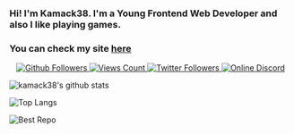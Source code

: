### Hi! I'm Kamack38. I'm a Young Frontend Web Developer and also I like playing games.
### You can check my site [here](https://kamack38.github.io/)
<p align="center">
    <a title="GitHUB Followers" href="https://github.com/kamack38" target="_blank">
        <img src="https://img.shields.io/github/followers/kamack38?label=Github%20followers&style=for-the-badge" alt="Github Followers" />
    </a>
    <a title="YouTube Views Count" href="https://www.youtube.com/channel/UCyO3DTKTf_agdJjB-dUQ0QA/videos" target="_blank">
        <img src="https://img.shields.io/youtube/channel/views/UCyO3DTKTf_agdJjB-dUQ0QA?style=for-the-badge" alt="Views Count" />
    </a>
    <a title="Follow on Twitter" href="https://twitter.com/intent/user?screen_name=kamack38" target="_blank">
        <img src="https://img.shields.io/twitter/follow/kamack38?color=1DA1F2&style=for-the-badge" alt="Twitter Followers">
    </a>
    <a title="Discord" href="https://discord.gg/sd62gjV" target="_blank">
        <img src="https://img.shields.io/discord/433614342777208843?label=Discord&style=for-the-badge" alt="Online Discord">
    </a>
    
</p>

![kamack38's github stats](https://github-readme-stats.vercel.app/api?username=kamack38&theme=blueberry&show_icons=true)

![Top Langs](https://github-readme-stats.vercel.app/api/top-langs/?username=kamack38&theme=blueberry&layout=compact)

![Best Repo](https://github-readme-stats.vercel.app/api/pin/?username=kamack38&repo=csgo-config&theme=blueberry)

<script type="text/javascript" src="https://platform-api.sharethis.com/js/sharethis.js#property=607f1e3fcbf5d200187ea207&product=inline-follow-buttons" async="async"></script>